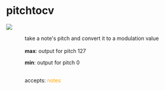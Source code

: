 
<a name=pitchtocv></a><br>
# <b>pitchtocv</b>
<img src="../images/pitchtocv.png"><br>
<div style="display:inline-block;margin-left:50px;">
take a note's pitch and convert it to a modulation value<br/><br/>
<b>max</b>: output for pitch 127<br>

<b>min</b>: output for pitch 0<br>

<br>accepts: <font color=orange>notes</font> <br></div>
